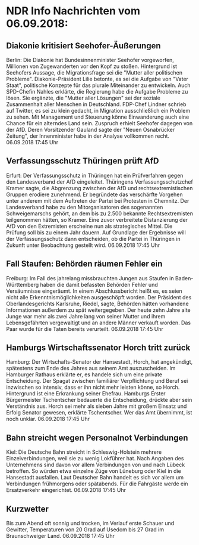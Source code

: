 # NDR Info Nachrichten vom 06.09.2018:


## Diakonie kritisiert Seehofer-Äußerungen
Berlin:	Die Diakonie hat Bundesinnenminister Seehofer vorgeworfen, Millionen von Zugewanderten vor den Kopf zu stoßen. Hintergrund ist Seehofers Aussage, die Migrationsfrage sei die "Mutter aller politischen Probleme". Diakonie-Präsident Lilie betonte, es sei die Aufgabe von "Vater Staat", politische Konzepte für das plurale Miteinander zu entwickeln. Auch SPD-Chefin Nahles erklärte, die Regierung habe die Aufgabe Probleme zu lösen. Sie ergänzte, die "Mutter aller Lösungen" sei der soziale Zusammenhalt aller Menschen in Deutschland. FDP-Chef Lindner schrieb auf Twitter, es sei zu klein gedacht, in Migration ausschließlich ein Problem zu sehen. Mit Management und Steuerung könne Einwanderung auch eine Chance für ein alterndes Land sein. Zuspruch erhielt Seehofer dagegen von der AfD. Deren Vorsitzender Gauland sagte der "Neuen Osnabrücker Zeitung", der Innenminister habe in der Analyse vollkommen recht. 06.09.2018 17:45 Uhr 

## Verfassungsschutz Thüringen prüft AfD
Erfurt: Der Verfassungsschutz in Thüringen hat ein Prüfverfahren gegen den Landesverband der AfD eingeleitet. Thüringens Verfassungsschutzchef Kramer sagte, die Abgrenzung zwischen der AfD und rechtsextremistischen Gruppen erodiere zunehmend. Er begründete das verschärfte Vorgehen unter anderem mit dem Auftreten der Partei bei Protesten in Chemnitz. Der Landesverband habe zu den Mitorganisatoren des sogenannten Schweigemarschs gehört, an dem bis zu 2.500 bekannte Rechtsextremisten teilgenommen hätten, so Kramer. Eine zuvor verbreitete Distanzierung der AfD von den Extremisten erscheine nun als strategisches Mittel. Die Prüfung soll bis zu einem Jahr dauern. Auf Grundlage der Ergebnisse will der Verfassungsschutz dann entscheiden, ob die Partei in Thüringen in Zukunft unter Beobachtung gestellt wird. 06.09.2018 17:45 Uhr 

## Fall Staufen: Behörden räumen Fehler ein
Freiburg: Im Fall des jahrelang missbrauchten Jungen aus Staufen in Baden-Württemberg haben die damit befassten Behörden Fehler und Versäumnisse eingeräumt. In einem Abschlussbericht heißt es, es seien nicht alle Erkenntnismöglichkeiten ausgeschöpft worden. Der Präsident des Oberlandesgerichts Karlsruhe, Riedel, sagte, Behörden hätten vorhandene Informationen außerdem zu spät weitergegeben. Der heute zehn Jahre alte Junge war mehr als zwei Jahre lang von seiner Mutter und ihrem Lebensgefährten vergewaltigt und an andere Männer verkauft worden. Das Paar wurde für die Taten bereits verurteilt. 06.09.2018 17:45 Uhr 

## Hamburgs Wirtschaftssenator Horch tritt zurück
Hamburg: Der Wirtschafts-Senator der Hansestadt, Horch, hat angekündigt, spätestens zum Ende des Jahres aus seinem Amt auszuscheiden. Im Hamburger Rathaus erklärte er, es handele sich um eine private Entscheidung. Der Spagat zwischen familiärer Verpflichtung und Beruf sei inzwischen so intensiv, dass er ihn nicht mehr leisten könne, so Horch. Hintergrund ist eine Erkrankung seiner Ehefrau. Hamburgs Erster Bürgermeister Tschentscher bedauerte die Entscheidung, drückte aber sein Verständnis aus. Horch sei mehr als sieben Jahre mit großem Einsatz und Erfolg Senator gewesen, erklärte Tschentscher. Wer das Amt übernimmt, ist noch unklar. 06.09.2018 17:45 Uhr 

## Bahn streicht wegen Personalnot Verbindungen
Kiel: Die Deutsche Bahn streicht in Schleswig-Holstein mehrere Einzelverbindungen, weil sie zu wenig Lokführer hat. Nach Angaben des Unternehmens sind davon vor allem Verbindungen von und nach Lübeck betroffen. So würden etwa einzelne Züge von Lüneburg oder Kiel in die Hansestadt ausfallen. Laut Deutscher Bahn handelt es sich vor allem um Verbindungen frühmorgens oder spätabends. Für die Fahrgäste werde ein Ersatzverkehr eingerichtet. 06.09.2018 17:45 Uhr 

## Kurzwetter
Bis zum Abend oft sonnig und trocken, im Verlauf erste Schauer und Gewitter, Temperaturen von 20 Grad auf Usedom bis 27 Grad im Braunschweiger Land. 06.09.2018 17:45 Uhr 
